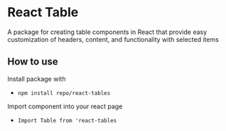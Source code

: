 # React Table

A package for creating table components in React that provide easy customization of headers, content, and functionality with selected items

## How to use

Install package with

- `npm install repo/react-tables`

Import component into your react page

- `Import Table from 'react-tables`

